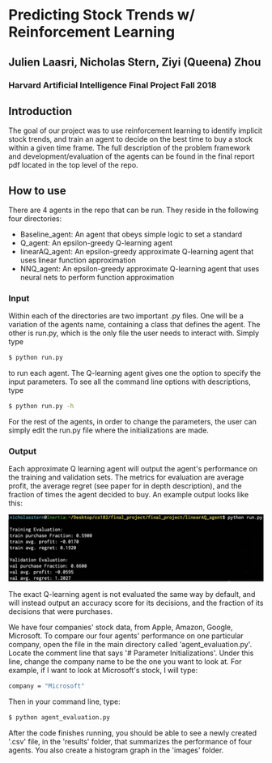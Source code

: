 # Predicting Stock Trends w/ Reinforcement Learning
## Julien Laasri, Nicholas Stern, Ziyi (Queena) Zhou
### Harvard Artificial Intelligence Final Project Fall 2018

## Introduction
The goal of our project was to use reinforcement learning to identify
implicit stock trends, and train an agent to decide on the best time 
to buy a stock within a given time frame. The full description of the 
problem framework and development/evaluation of the agents can be found in
the final report pdf located in the top level of the repo.

## How to use

There are 4 agents in the repo that can be run. They reside in the following
four directories:

- Baseline_agent: An agent that obeys simple logic to set a standard
- Q_agent: An epsilon-greedy Q-learning agent
- linearAQ_agent: An epsilon-greedy approximate Q-learning agent that 
uses linear function approximation
- NNQ_agent: An epsilon-greedy approximate Q-learning agent that 
uses neural nets to perform function approximation

### Input

Within each of the directories are two important .py files. One will be a
variation of the agents name, containing a class that defines the agent. The other
is run.py, which is the only file the user needs to interact with. Simply type

```bash
$ python run.py
```

to run each agent. The Q-learning agent gives one the option to specify 
the input parameters. To see all the command line options with descriptions,
type

```bash
$ python run.py -h
```

For the rest of the agents, in order to change the parameters, the user can
simply edit the run.py file where the initializations are made.

### Output

Each approximate Q learning agent will output the agent's performance on the
training and validation sets. The metrics for evaluation are average profit, 
the average regret (see paper for in depth description), and the fraction
of times the agent decided to buy. An example output looks like this:

![](images/ex_output.png)

The exact Q-learning agent is not evaluated the same way by default, and will
instead output an accuracy score for its decisions, and the fraction of 
its decisions that were purchases.

We have four companies' stock data, from Apple, Amazon, Google, Microsoft. To compare our four agents' performance on one particular company, open the file in the main directory called 'agent\_evaluation.py'. Locate the comment line that says '\# Parameter Initializations'. Under this line, change the company name to be the one you want to look at. For example, if I want to look at Microsoft's stock, I will type:

```bash
company = "Microsoft"
```

Then in your command line, type:

```bash
$ python agent_evaluation.py
```

After the code finishes running, you should be able to see a newly created '.csv' file, in the 'results' folder, that summarizes the performance of four agents. You also create a histogram graph in the 'images' folder.